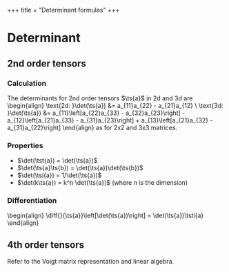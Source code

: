 +++
title = "Determinant formulas"
+++
# Determinant

## 2nd order tensors
### Calculation
The determinants for 2nd order tensors $\ts{a}$ in 2d and 3d are
\begin{align}
\text{2d: }\det(\ts{a}) &= a_{11}a_{22} - a_{21}a_{12} \\
\text{3d: }\det(\ts{a}) &= 
a_{11}\left[a_{22}a_{33} - a_{32}a_{23}\right] -
a_{12}\left[a_{21}a_{33} - a_{31}a_{23}\right] + 
a_{13}\left[a_{21}a_{32} - a_{31}a_{22}\right]
\end{align}
as for 2x2 and 3x3 matrices. 

### Properties
* $\det(\tst{a}) = \det(\ts{a})$
* $\det(\ts{a}\ts{b}) = \det(\ts{a})\det(\ts{b})$
* $\det(\tsi{a}) = 1/\det(\ts{a})$
* $\det(k\ts{a}) = k^n \det(\ts{a})$ (where $n$ is the dimension)

### Differentiation
\begin{align}
\diff{}{\ts{a}}\left[\det(\ts{a})\right] = \det(\ts{a})\tsti{a}
\end{align}


## 4th order tensors
Refer to the Voigt matrix representation and linear algebra. 